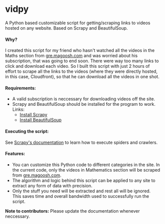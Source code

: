 # vidpy
A Python based customizable script for getting/scraping links to videos hosted on any website. Based on Scrapy and BeautifulSoup.

#### Why?
I created this script for my friend who hasn't watched all the videos in the Maths section from [gre.magoosh.com](http://gre.magoosh.com) and was worried about his subscription, that was going to end soon. There were way too many links to click and download each video. So I built this script with just 2 hours of effort to scrape all the links to the videos (where they were directly hosted, in this case, Cloudfront), so that he can download all the videos in one shot.

#### Requirements:
- A valid subscription is neccessary for downloading videos off the site.
- Scrapy and BeautifulSoup should be installed for the program to work. Links:
    - [Install Scrapy](http://doc.scrapy.org/en/1.0/intro/install.html)
    - [Install BeautifulSoup](http://www.crummy.com/software/BeautifulSoup/bs4/doc/#installing-beautiful-soup)

#### Executing the script:
See [Scrapy's documentation](http://doc.scrapy.org/en/latest/intro/tutorial.html) to learn how to execute spiders and crawlers.

#### Features:
- You can customize this Python code to different categories in the site. In the current code, only the videos in Mathematics section will be scraped from [gre.magoosh.com](http://gre.magoosh.com).
- The algorithm and logic behind this script can be applied to any site to extract any form of data with precision.
- Only the stuff you need will be extracted and rest all will be ignored. This saves time and overall bandwidth used to successfully run the script.

**Note to contributors:** Please update the documentation whenever neccessary.
